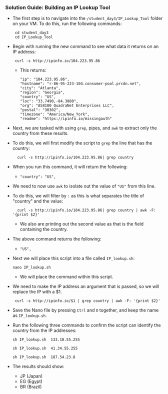 ### Solution Guide: Building an IP Lookup Tool

- The first step is to navigate into the `/student_day3/IP_Lookup_Tool` folder on your VM. To do this, run the following commands:
 
       cd student_day3
       cd IP_Lookup_Tool
       
- Begin with running the new command to see what data it returns on an IP address:

       curl -s http://ipinfo.io/104.223.95.86
       
   - This returns:
  
        ```{
        "ip": "104.223.95.86",
        "hostname": "r-86-95-223-104.consumer-pool.prcdn.net",
        "city": "Atlanta",
        "region": "Georgia",
        "country": "US",
        "loc": "33.7490,-84.3880",
        "org": "AS8100 QuadraNet Enterprises LLC",
        "postal": "30302",
        "timezone": "America/New_York",
        "readme": "https://ipinfo.io/missingauth"
  
- Next, we are tasked with using `grep`, pipes, and `awk` to extract only the country from these results.

- To do this, we will first modify the script to `grep` the line that has the country:

        curl -s http://ipinfo.io/104.223.95.86| grep country

- When you run this command, it will return the following:

  -   `"country": "US", `
    
- We need to now use `awk` to isolate out the value of `"US"` from this line.

- To do this, we will filter by `:` as this is what separates the title of "country" and the value:

        curl -s http://ipinfo.io/104.223.95.86| grep country | awk -F: '{print $2}'
    
  - We also are printing out the second value as that is the field containing the country.

- The above command returns the following:

    - `"US",`

- Next we will place this script into a file called `IP_lookup.sh`:

      nano IP_lookup.sh
     
    - We will place the command within this script.

-  We need to make the IP address an argument that is passed, so we will replace the IP with a $1.

        curl -s http://ipinfo.io/$1 | grep country | awk -F: '{print $2}'
        
- Save the Nano file by pressing `Ctrl` and `O` together, and keep the name as  `IP_lookup.sh`.

- Run the following three commands to confirm the script can identify the country from the IP addresses:

      sh IP_lookup.sh  133.18.55.255

      sh IP_lookup.sh  41.34.55.255

      sh IP_lookup.sh  187.54.23.8
     
- The results should show:

     - JP  (Japan)
     - EG (Egypt)
     - BR (Brazil)
